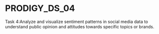 # PRODIGY_DS_04
Task 4:Analyze and visualize sentiment patterns in social media data to understand public opinion and attitudes towards specific topics or brands.
